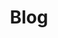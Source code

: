 ---
title: "Blog"
description: "El resultado directo de mi aprendizaje disponible públicamente."
---